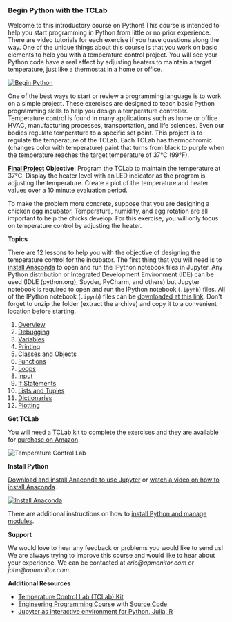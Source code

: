 ### Begin Python with the TCLab

Welcome to this introductory course on Python! This course is intended to help you start programming in Python from little or no prior experience. There are video tutorials for each exercise if you have questions along the way. One of the unique things about this course is that you work on basic elements to help you with a temperature control project. You will see your Python code have a real effect by adjusting heaters to maintain a target temperature, just like a thermostat in a home or office.

[![Begin Python](http://img.youtube.com/vi/EO_YpBs8cs0/0.jpg)](https://www.youtube.com/watch?v=EO_YpBs8cs0 "Begin Python")

One of the best ways to start or review a programming language is to work on a simple project. These exercises are designed to teach basic Python programming skills to help you design a temperature controller. Temperature control is found in many applications such as home or office HVAC, manufacturing processes, transportation, and life sciences. Even our bodies regulate temperature to a specific set point. This project is to regulate the temperature of the TCLab. Each TCLab has thermochromic (changes color with temperature) paint that turns from black to purple when the temperature reaches the target temperature of 37°C (99°F).

**[Final Project](https://github.com/APMonitor/begin_python/blob/master/XX.%20Final%20Project.ipynb) Objective**: Program the TCLab to maintain the temperature at 37°C. Display the heater level with an LED indicator as the program is adjusting the temperature. Create a plot of the temperature and heater values over a 10 minute evaluation period.

To make the problem more concrete, suppose that you are designing a chicken egg incubator. Temperature, humidity, and egg rotation are all important to help the chicks develop. For this exercise, you will only focus on temperature control by adjusting the heater.

**Topics**

There are 12 lessons to help you with the objective of designing the temperature control for the incubator. The first thing that you will need is to [install Anaconda](https://github.com/APMonitor/begin_python/blob/master/00.%20Introduction.ipynb) to open and run the IPython notebook files in Jupyter. Any Python distribution or Integrated Development Environment (IDE) can be used (IDLE (python.org), Spyder, PyCharm, and others) but Jupyter notebook is required to open and run the IPython notebook (`.ipynb`) files. All of the IPython notebook (`.ipynb`) files can be [downloaded at this link](https://github.com/APMonitor/begin_python/archive/master.zip). Don't forget to unzip the folder (extract the archive) and copy it to a convenient location before starting.

1. [Overview](https://github.com/APMonitor/begin_python/blob/master/01.%20Overview.ipynb)
2. [Debugging](https://github.com/APMonitor/begin_python/blob/master/02.%20Debugging.ipynb)
3. [Variables](https://github.com/APMonitor/begin_python/blob/master/03.%20Variables.ipynb)
4. [Printing](https://github.com/APMonitor/begin_python/blob/master/04.%20Printing.ipynb)
5. [Classes and Objects](https://github.com/APMonitor/begin_python/blob/master/05.%20Classes%20and%20Objects.ipynb)
6. [Functions](https://github.com/APMonitor/begin_python/blob/master/06.%20Functions.ipynb)
7. [Loops](https://github.com/APMonitor/begin_python/blob/master/07.%20Loops.ipynb)
8. [Input](https://github.com/APMonitor/begin_python/blob/master/08.%20Input.ipynb)
9. [If Statements](https://github.com/APMonitor/begin_python/blob/master/09.%20If%20Statements.ipynb)
10. [Lists and Tuples](https://github.com/APMonitor/begin_python/blob/master/10.%20Lists%20and%20Tuples.ipynb)
11. [Dictionaries](https://github.com/APMonitor/begin_python/blob/master/11.%20Dictionaries.ipynb)
12. [Plotting](https://github.com/APMonitor/begin_python/blob/master/12.%20Plotting.ipynb)

**Get TCLab**

You will need a [TCLab kit](https://apmonitor.com/heat.htm) to complete the exercises and they are available for [purchase on Amazon](https://www.amazon.com/TCLab-Temperature-Control-Lab/dp/B07GMFWMRY). 

![Temperature Control Lab](http://apmonitor.com/pdc/uploads/Main/tclab_connect.png "TCLab")

**Install Python**

[Download and install Anaconda to use Jupyter](https://docs.anaconda.com/anaconda/install/) or [watch a video on how to install Anaconda](https://youtu.be/LrMOrMb8-3s).

[![Install Anaconda](http://img.youtube.com/vi/LrMOrMb8-3s/0.jpg)](https://www.youtube.com/watch?v=LrMOrMb8-3s "Install Anaconda")

There are additional instructions on how to [install Python and manage modules](https://apmonitor.com/pdc/index.php/Main/InstallPython).

**Support**

We would love to hear any feedback or problems you would like to send us! We are always trying to improve this course and would like to hear about your experience. We can be contacted at _eric@apmonitor.com_ or _john@apmonitor.com_.

**Additional Resources**

- [Temperature Control Lab (TCLab) Kit](http://apmonitor.com/pdc/index.php/Main/ArduinoTemperatureControl)
- [Engineering Programming Course](https://apmonitor.com/pdc) with [Source Code](https://github.com/APMonitor/learn_python)
- [Jupyter as interactive environment for Python, Julia, R](https://jupyter.org/)
